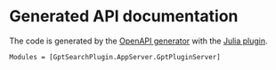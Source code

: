 # Generated API documentation

The code is generated by the [OpenAPI generator](https://openapi-generator.tech/) with the [Julia plugin](https://github.com/JuliaComputing/OpenAPI.jl).

```@autodocs
Modules = [GptSearchPlugin.AppServer.GptPluginServer]
```

